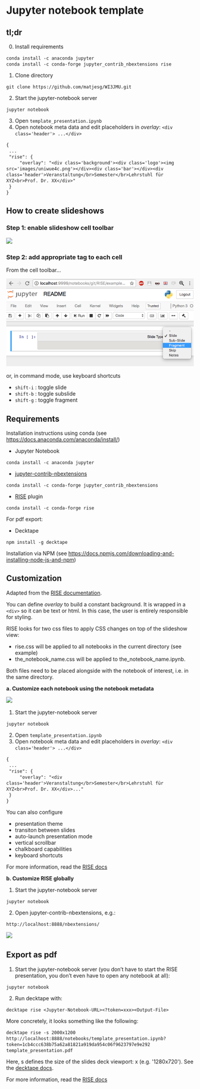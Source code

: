 # Jupyter notebook template

## tl;dr
0. Install requirements
```
conda install -c anaconda jupyter
conda install -c conda-forge jupyter_contrib_nbextensions rise
```
1. Clone directory
```
git clone https://github.com/matjesg/WI3JMU.git
```
2. Start the jupyter-notebook server
```
jupyter notebook
```
3. Open `template_presentation.ipynb`
4. Open notebook meta data and edit placeholders in *overlay*: `<div class='header'> ...</div>` 
```
{
 ...
 "rise": {
     "overlay": "<div class='background'><div class='logo'><img src='images/uniwue4c.png'></div><div class='bar'></div><div class='header'>Veranstaltung</br>Semester</br>Lehrstuhl für XYZ<br>Prof. Dr. XX</div>"
 }
}
```

## How to create slideshows
### Step 1: enable slideshow cell toolbar
![](images/README/slide-toolbar.png')

### Step 2:  add appropriate tag to each cell
From the cell toolbar...

![](images/README/toolbar-options.png)

or, in command mode, use keyboard shortcuts

* `shift-i` : toggle slide
* `shift-b` : toggle subslide
* `shift-g` : toggle fragment

## Requirements

Installation instructions using conda (see https://docs.anaconda.com/anaconda/install/)
- Jupyter Notebook 
```
conda install -c anaconda jupyter
```
- [jupyter-contrib-nbextensions](https://jupyter-contrib-nbextensions.readthedocs.io/en/latest/install.html)
```
conda install -c conda-forge jupyter_contrib_nbextensions
``` 
- [RISE](https://github.com/damianavila/RISE/) plugin 
```
conda install -c conda-forge rise
```

For pdf export: 
- Decktape  
```
npm install -g decktape
```
Installation via NPM (see https://docs.npmjs.com/downloading-and-installing-node-js-and-npm)

## Customization

Adapted from the [RISE documentation](https://rise.readthedocs.io/en/stable/index.html).

You can define *overlay* to build a constant background. It is wrapped in a `<div>` so it can be text or html. In this case, the user is entirely responsible for styling.

RISE looks for two css files to apply CSS changes on top of the slideshow view:

- rise.css will be applied to all notebooks in the current directory (see example)
- the_notebook_name.css will be applied to the_notebook_name.ipynb.

Both files need to be placed alongside with the notebook of interest, i.e. in the same directory. 

__a. Customize each notebook using the notebook metadata__

![](images/README/images/metadata.png')

1. Start the jupyter-notebook server
```
jupyter notebook
```
2. Open `template_presentation.ipynb`
3. Open notebook meta data and edit placeholders in *overlay*: `<div class='header'> ...</div>` 
```
{
 ...
 "rise": {
     "overlay": "<div class='header'>Veranstaltung</br>Semester</br>Lehrstuhl für XYZ<br>Prof. Dr. XX</div>..."
 }
}
```

You can also configure 
- presentation theme
- transiton between slides
- auto-launch presentation mode
- vertical scrollbar
- chalkboard capabilities
- keyboard shortcuts

For more information, read the [RISE docs](https://rise.readthedocs.io/en/maint-5.5/customize.html#what-to-configure)

__b. Customize RISE globally__


1. Start the jupyter-notebook server
```
jupyter notebook
```
2. Open jupyter-contrib-nbextensions, e.g.:
```
http://localhost:8888/nbextensions/
``` 

![](images/README/configurator.png')


## Export as pdf

1. Start the jupyter-notebook server (you don’t have to start the RISE presentation, you don’t even have to open any notebook at all):
```
jupyter notebook
```

2. Run decktape with:
```
decktape rise <Jupyter-Notebook-URL><?token=xxx><Output-File>
```

More concretely, it looks something like the following:
```
decktape rise -s 2000x1200 http://localhost:8888/notebooks/template_presentation.ipynb?token=1cb4ccc638b75a62a81821a919da954c06f9623797e9e292 template_presentation.pdf
```
Here, s defines the size of the slides deck viewport: <width>x<height> (e.g. '1280x720'). See the [decktape docs](https://github.com/astefanutti/decktape#90).

For more information, read the [RISE docs](https://rise.readthedocs.io/en/maint-5.5/exportpdf.html#using-decktape)



